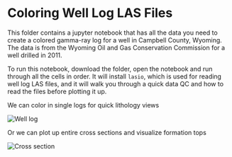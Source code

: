 # Coloring Well Log LAS Files
This folder contains a jupyter notebook that has all the data you need to create a colored gamma-ray log for a well in Campbell County, Wyoming. The data is from the Wyoming Oil and Gas Conservation Commission for a well drilled in 2011. 

To run this notebook, download the folder, open the notebook and run through all the cells in order. It will install `lasio`, which is used for reading well log LAS files, and it will walk you through a quick data QC and how to read the files before plotting it up.

We can color in single logs for quick lithology views

![Well log](https://github.com/jessepisel/5minutesofpython/blob/master/Well%20log%20plots/davis_log.JPG?raw=true "Example well log")

Or we can plot up entire cross sections and visualize formation tops

![Cross section](https://github.com/jessepisel/5minutesofpython/blob/master/Well%20log%20plots/cross_section.JPG?raw=true "Example Cross section")
